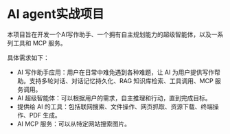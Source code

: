 # AI agent实战项目

本项目旨在开发一个AI写作助手、一个拥有自主规划能力的超级智能体，以及一系列工具和 MCP 服务。

具体需求如下：

- AI 写作助手应用：用户在日常中难免遇到各种难题，让 AI 为用户提供写作帮助。支持多轮对话、对话记忆持久化、RAG 知识库检索、工具调用、MCP 服务调用。
- AI 超级智能体：可以根据用户的需求，自主推理和行动，直到完成目标。
- 提供给 AI 的工具：包括联网搜索、文件操作、网页抓取、资源下载、终端操作、PDF 生成。
- AI MCP 服务：可以从特定网站搜索图片。
